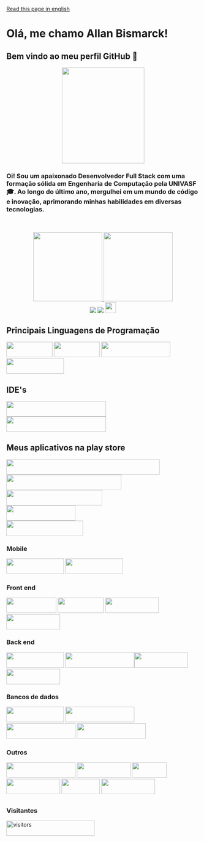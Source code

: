 <a href="README.md" target="_blank">Read this page in english</a>
# Olá, me chamo Allan Bismarck!
## Bem vindo ao meu perfil GitHub 👋
<div align="center"><img height="250em" width="215em" src="doggo-good.gif"/></div>
 
### Oi! Sou um apaixonado Desenvolvedor Full Stack com uma formação sólida em Engenharia de Computação pela UNIVASF 🎓. Ao longo do último ano, mergulhei em um mundo de código e inovação, aprimorando minhas habilidades em diversas tecnologias. 
<br/>
<br/>
<div align="center">
  <a href="https://github.com/AllanBismarck123">
  <img height="180em" src="https://github-readme-stats.vercel.app/api?username=allan-bismarck&show_icons=true&theme=algolia&include_all_commits=true&count_private=true"/>
  <img height="180em" src="https://github-readme-stats.vercel.app/api/top-langs/?username=allan-bismarck&layout=compact&langs_count=7&theme=algolia"/>
</div>

<div align="center">
    <a href="https://instagram.com/allan__bismarck" target="_blank"><img src="https://img.shields.io/badge/-Instagram-%23E4405F?style=for-the-badge&logo=instagram&logoColor=white" target="_blank"></a>
    <a href="https://www.linkedin.com/in/allan-bismarck" target="_blank"><img src="https://img.shields.io/badge/-LinkedIn-%230077B5?style=for-the-badge&logo=linkedin&logoColor=white" target="_blank"></a>   
  <a><img height="28" src="https://img.shields.io/badge/E--MAIL-allan__b95%40outlook.com-green?style=flat-square&logo=microsoftoutlook"</a>
</div>
  
##
## Principais Linguagens de Programação
<div style="display: inline_block">
  <a target="_blank"><img height="40" width="120" src="https://img.shields.io/badge/Dart-0175C2?style=for-the-badge&logo=dart&logoColor=white" target="_blank"></a>
  <a target="_blank"><img height="40" width="120" src="https://img.shields.io/badge/PHP-777BB4?style=for-the-badge&logo=php&logoColor=white" target="_blank"></a>
  <a target="_blank"><img height="40" width="180" src="https://img.shields.io/badge/JavaScript-F7DF1E?style=for-the-badge&logo=javascript&logoColor=black" target="_blank"></a>
  <a target="_blank"><img height="40" width="150" src="https://img.shields.io/badge/Kotlin-049DD9?style=for-the-badge&logo=kotlin&logoColor=orange" target="_blank"></a>
</div>
  
## IDE's
<div style="display: inline_block">
    <a target="_blank"><img height="40" width="260" src="https://img.shields.io/badge/-Visual Studio Code-007ACC?style=for-the-badge&logo=visualstudiocode&logoColor=white" target="_blank"></a>
    <a target="_blank"><img height="40" width="260" src="https://img.shields.io/badge/Android%20Studio-3DDC84.svg?style=for-the-badge&logo=android-studio&logoColor=white" target="_blank"></a>
</div>

## Meus aplicativos na play store
<div style="display: inline_block">
  <div><a target="_blank" href="https://play.google.com/store/apps/details?id=com.app.calculadora_gasto_calorico"><img height="40" width="400" src="https://img.shields.io/badge/Calculadora de Gasto Calórico-7B44F2?style=for-the-badge" target="_blank"></a></div>
  <div><a target="_blank" href="https://play.google.com/store/apps/details?id=com.app.gestordeperfumaria&hl=pt_BR&gl=US"><img height="40" width="300" src="https://img.shields.io/badge/Gestor de Perfumaria-BF0449?style=for-the-badge" target="_blank"></a></div>
  <div><a target="_blank" href="https://play.google.com/store/apps/details?id=com.app.paciencia_spider"><img height="40" width="250" src="https://img.shields.io/badge/Paciência Spider-1AD937?style=for-the-badge&labelColor=000000" target="_blank"></a></div>
  <div><a target="_blank" href="https://play.google.com/store/apps/details?id=com.app.fitbalance&pli=1"><img height="40" width="180" src="https://img.shields.io/badge/FitBalance-00FFFF?style=for-the-badge" target="_blank"></a></div>
  <div><a target="_blank" href="https://play.google.com/store/apps/details?id=com.app.evolua_saude"><img height="40" width="200" src="https://img.shields.io/badge/Evolua Saúde-F2B33D?style=for-the-badge" target="_blank"></a></div>
</div>

### Mobile
<div style="display: inline_block">
  <a target="_blank"><img height="40" width="150" src="https://img.shields.io/badge/Flutter-02569B?style=for-the-badge&logo=flutter&logoColor=white" target="_blank"></a>
  <a target="_blank"><img height="40" width="150" src="https://img.shields.io/badge/Android-3DDC84.svg?style=for-the-badge&logo=android&logoColor=white" target="_blank"></a>
</div>

### Front end
<div style="display: inline_block">
  <a target="_blank"><img height="40" width="130" src="https://img.shields.io/badge/HTML5-E34F26?style=for-the-badge&logo=html5&logoColor=white" target="_blank"></a>
  <a target="_blank"><img height="40" width="120" src="https://img.shields.io/badge/CSS3-1572B6?style=for-the-badge&logo=css3&logoColor=white" target="_blank"></a>
  <a target="_blank"><img height="40" width="140" src="https://img.shields.io/badge/Vue.js-35495E?style=for-the-badge&logo=vue.js&logoColor=4FC08D" target="_blank"></a>
  <a target="_blank"><img height="40" width="140" src="https://img.shields.io/badge/Vercel-000000?style=for-the-badge&logo=vercel&logoColor=white" target="_blank"></a>
</div>

### Back end
<div style="display: inline_block">
  <a target="_blank"><img height="40" width="150" src="https://img.shields.io/badge/Laravel-FF2D20?style=for-the-badge&logo=laravel&logoColor=white" target="_blank"></a>
  <a target="_blank" ><img height="40" width="180" src="https://img.shields.io/badge/Node%20js-339933?style=for-the-badge&logo=nodedotjs&logoColor=white" target="_blank"></a
  <a target="_blank"><img height="40" width="140" src="https://img.shields.io/badge/Render-46E3B7?style=for-the-badge&logo=render&logoColor=white" target="_blank"></a>
  <a target="_blank"><img height="40" width="140" src="https://img.shields.io/badge/Docker-2CA5E0?style=for-the-badge&logo=docker&logoColor=white" target="_blank"></a>
</div>

### Bancos de dados
<div style="display: inline_block">
    <a target="_blank"><img height="40" width="150" src="https://img.shields.io/badge/MySQL-4479A1?style=for-the-badge&logo=mysql&logoColor=white" target="_blank"></a>
    <a target="_blank"><img height="40" width="180" src="https://img.shields.io/badge/MongoDB-4EA94B?style=for-the-badge&logo=mongodb&logoColor=white" target="_blank"></a>
    <a target="_blank"><img height="40" width="180" src="https://img.shields.io/badge/SQLite-07405E?style=for-the-badge&logo=sqlite&logoColor=white" target="_blank"></a>
    <a target="_blank"><img height="40" width="180" src="https://img.shields.io/badge/firebase-ffca28?style=for-the-badge&logo=firebase&logoColor=black" target="_blank"></a>
</div>

### Outros
<div style="display: inline_block">
  <a target="_blank"><img height="40" width="180" src="https://img.shields.io/badge/Markdown-000000?style=for-the-badge&logo=markdown&logoColor=white" target="_blank"></a>
  <a target="_blank"><img height="40" width="140" src="https://img.shields.io/badge/Python-14354C?style=for-the-badge&logo=python&logoColor=white" target="_blank"></a>
  <a target="_blank"><img height="40" width="90" src="https://img.shields.io/badge/C-00599C?style=for-the-badge&logo=c&logoColor=white" target="_blank"></a>
  <a target="_blank"><img height="40" width="140" src="https://img.shields.io/badge/-Figma-F2F2F2?style=for-the-badge&logo=Figma&logoColor=black" target="_blank"></a>
  <a target="_blank"><img height="40" width="100" src="https://img.shields.io/badge/Git-E34F26?style=for-the-badge&logo=git&logoColor=white" target="_blank"></a>
  <a target="_blank"><img height="40" width="140" src="https://img.shields.io/badge/GitHub-100000?style=for-the-badge&logo=github&logoColor=white" target="_blank"></a>
</div>
  
##
<h3> Visitantes </h3>  
<div>
  <img align="center" alt="visitors" height="40" width="230" src="https://komarev.com/ghpvc/?username=AllanBismarck123&color=blue" alt="AllanBismarck123" />
</div>  
